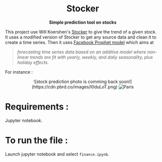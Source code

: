 <h1 align="center">Stocker</h1> 
<div align="center">
  <strong>Simple prediction tool on stocks</strong>
</div>


This project use Will Koershen's [Stocker](https://github.com/WillKoehrsen/Data-Analysis/tree/master/stocker) to give the trend of a given stock. It uses a modified version of Stocker to get any source data and clean it to create a time series. Then it uses [Facebook Prophet model](https://facebook.github.io/prophet/) which aims at 

> *forecasting time series data based on an additive model where non-linear trends are fit with yearly, weekly, and daily seasonality, plus holiday effects.*

For instance :

<div align="center">
![stock prediction photo is comming back soon!](https://cdn.pbrd.co/images/I0duLoT.png)
<img src=https://cdn.pbrd.co/images/I0duLoT.png alt="Paris" class="center">
</div>



# Requirements :

Jupyter notebook.

# To run the file :

Launch jupyter notebook and select `finance.ipynb`.
